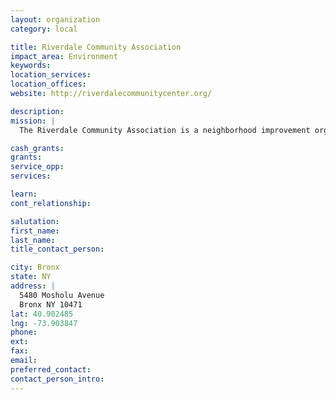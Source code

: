 ```yaml
---
layout: organization
category: local

title: Riverdale Community Association
impact_area: Environment
keywords: 
location_services: 
location_offices: 
website: http://riverdalecommunitycenter.org/

description: 
mission: |
  The Riverdale Community Association is a neighborhood improvement organization.

cash_grants: 
grants: 
service_opp: 
services: 

learn: 
cont_relationship: 

salutation: 
first_name: 
last_name: 
title_contact_person: 

city: Bronx
state: NY
address: |
  5480 Mosholu Avenue  
  Bronx NY 10471
lat: 40.902485
lng: -73.903847
phone: 
ext: 
fax: 
email: 
preferred_contact: 
contact_person_intro: 
---
```

